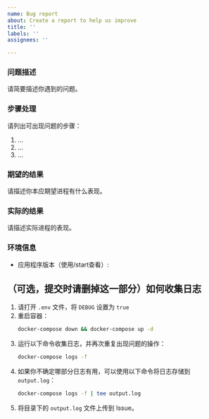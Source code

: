 ```yaml
---
name: Bug report
about: Create a report to help us improve
title: ''
labels: ''
assignees: ''

---
```


### 问题描述
请简要描述你遇到的问题。

### 步骤处理
请列出可出现问题的步骤：
1. ...
2. ...
3. ...

### 期望的结果
请描述你本应期望进程有什么表现。

### 实际的结果
请描述实际进程的表现。

### 环境信息
- 应用程序版本（使用/start查看）:

## （可选，提交时请删掉这一部分）如何收集日志

1. 请打开 `.env` 文件，将 `DEBUG` 设置为 `true`
2. 重启容器：
   ```sh
   docker-compose down && docker-compose up -d
   ```
3. 运行以下命令收集日志，并再次重复出现问题的操作：
   ```sh
   docker-compose logs -f
   ```
4. 如果你不确定哪部分日志有用，可以使用以下命令将日志存储到 `output.log`：
   ```sh
   docker-compose logs -f | tee output.log
   ```
5. 将目录下的 `output.log` 文件上传到 Issue。

